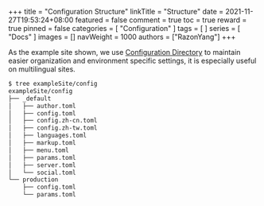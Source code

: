 +++
title = "Configuration Structure"
linkTitle = "Structure"
date = 2021-11-27T19:53:24+08:00
featured = false
comment = true
toc = true
reward = true
pinned = false
categories = [
  "Configuration"
]
tags = [
]
series = [
  "Docs"
]
images = []
navWeight = 1000
authors = ["RazonYang"]
+++

As the example site shown, we use [Configuration Directory](https://gohugo.io/getting-started/configuration/#configuration-directory) to maintain easier organization and environment specific settings, it is especially useful on multilingual sites.

<!--more-->

```bash
$ tree exampleSite/config
exampleSite/config
├── _default
│   ├── author.toml
│   ├── config.toml
│   ├── config.zh-cn.toml
│   ├── config.zh-tw.toml
│   ├── languages.toml
│   ├── markup.toml
│   ├── menu.toml
│   ├── params.toml
│   ├── server.toml
│   └── social.toml
└── production
    ├── config.toml
    └── params.toml
```
